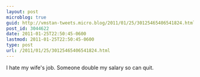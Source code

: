 ```yaml
---
layout: post
microblog: true
guid: http://vmstan-tweets.micro.blog/2011/01/25/30125465406541824.html
post_id: 3044622
date: 2011-01-25T22:50:45-0600
lastmod: 2011-01-25T22:50:45-0600
type: post
url: /2011/01/25/30125465406541824.html
---
```

I hate my wife's job. Someone double my salary so can quit.
